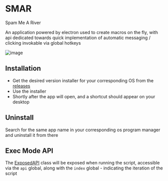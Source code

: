 # SMAR

Spam Me A River

An application powered by electron
used to create macros on the fly,
with api dedicated towards quick implementation of automatic messaging / clicking
invokable via global hotkeys

![image](https://user-images.githubusercontent.com/32102817/158082223-61af8d36-395a-418d-8dd9-c0e6f0fe7335.png)

## Installation
- Get the desired version installer for your corresponding OS from the [releases](https://github.com/LeRedditBro/SMAR/releases)
- Use the installer
- Shortly after the app will open, and a shortcut should appear on your desktop

## Uninstall
Search for the same app name in your corresponding os program manager and uninstall it from there

## Exec Mode API
The [ExposedAPI](https://github.com/LeRedditBro/SMAR/blob/main/src/main/Execution/ExecutionApi.ts#L7) class will be exposed when running the script, accessible via the `api` global, along with the `index` global - indicating the iteration of the script

